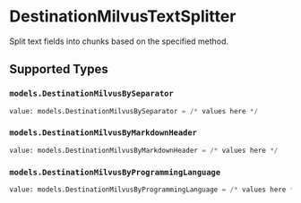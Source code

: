 # DestinationMilvusTextSplitter

Split text fields into chunks based on the specified method.


## Supported Types

### `models.DestinationMilvusBySeparator`

```python
value: models.DestinationMilvusBySeparator = /* values here */
```

### `models.DestinationMilvusByMarkdownHeader`

```python
value: models.DestinationMilvusByMarkdownHeader = /* values here */
```

### `models.DestinationMilvusByProgrammingLanguage`

```python
value: models.DestinationMilvusByProgrammingLanguage = /* values here */
```


